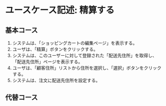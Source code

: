 # ユースケース記述: 精算する

## 基本コース

1. システムは、「ショッピングカートの編集ページ」を表示する。
2. ユーザは、「精算」ボタンをクリックする。
3. システムは、このユーザーに対して登録された「配送先住所」を取得し、「配送先住所」ページを表示する。
4. ユーザは、「顧客住所」リストから住所を選択し、「選択」ボタンをクリックする。
5. システムは、注文に配送先住所を設定する。


## 代替コース
